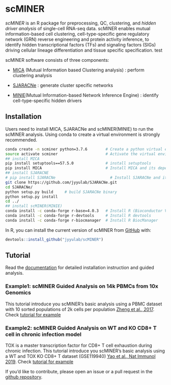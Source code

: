 
<!-- README.md is generated from README.Rmd. Please edit that file -->

# scMINER

<!-- badges: start -->
<!-- badges: end -->

*scMINER* is an R package for preprocessing, QC, clustering, and *hidden
driver analysis* of single-cell RNA-seq data. scMINER enables mutual
information-based cell clustering, cell-type-specific gene regulatory
network (GRN) reverse engineering and protein activity inference, to
identify hidden transcriptional factors (TFs) and signaling factors
(SIGs) driving cellular lineage differentiation and tissue specific
specification. test

scMINER software consists of three components:

-   [MICA](https://github.com/jyyulab/MICA) (Mutual Information based
    Clustering analysis) : perform clustering analysis

-   [SJARACNe](https://github.com/jyyulab/SJARACNe) : generate cluster
    specific networks

-   [MINIE](https://github.com/jyyulab/scMINER/)(Mutual
    Information-based Network Inference Engine) : identify
    cell-type-specific hidden drivers

## Installation

Users need to install MICA, SJARACNe and scMINER(MINIE) to run the
scMINER analysis. Using conda to create a virtual environment is
strongly recommended.

``` bash
conda create -n scminer python=3.7.6        # Create a python virtual environment
source activate scminer                     # Activate the virtual environment
## install MICA
pip install setuptools==57.5.0              # install setuptools
pip install MICA                            # Install MICA and its dependencies
## install SJARACNE
# pip install SJARACNe                        # Install SJARACNe and its dependencies
git clone https://github.com/jyyulab/SJARACNe.git
cd SJARACNe/
python setup.py build     # build SJARACNe binary
python setup.py install
cd ../
## install scMINER(MINIE)
conda install -c conda-forge r-base=4.0.3   # Install R (Bioconductor Version 3.12)
conda install -c conda-forge r-devtools     # Install R devtools
conda install -c conda-forge r-biocmanager  # Install R BiocManager
```

In R, you can install the current version of scMINER from
[GitHub](https://github.com/) with:

``` r
devtools::install_github("jyyulab/scMINER")
```

## Tutorial

Read the [documentation](https://jyyulab.github.io/scMINER/site/) for
detailed installation instruction and guided analysis.

### Example1: scMINER Guided Analysis on 14k PBMCs from 10x Genomics

This tutorial introduce you scMINER’s basic analysis using a PBMC
dataset with 10 sorted populations of 2k cells per population [Zheng et
al., 2017](https://www.nature.com/articles/ncomms14049). Check [tutorial
for example](https://jyyulab.github.io/scMINER/site/tutorials/PBMC-14k/)

### Example2: scMINER Guided Analysis on WT and KO CD8+ T cell in chronic infection model

TOX is a master transcription factor for CD8+ T cell exhaustion during
chronic infection. This tutorial introduce you scMINER’s basic analysis
using a WT and TOX KO CD8+ T dataset (GSE119940) [Yao et al., Nat
Immunol 2019](https://www.nature.com/articles/s41590-019-0403-4). Check
[tutorial for
example](https://jyyulab.github.io/scMINER/site/tutorials/CD8T/)

If you’d like to contribute, please open an issue or a pull request in
the [github repository](https://github.com/jyyulab/scMINER/issues).

